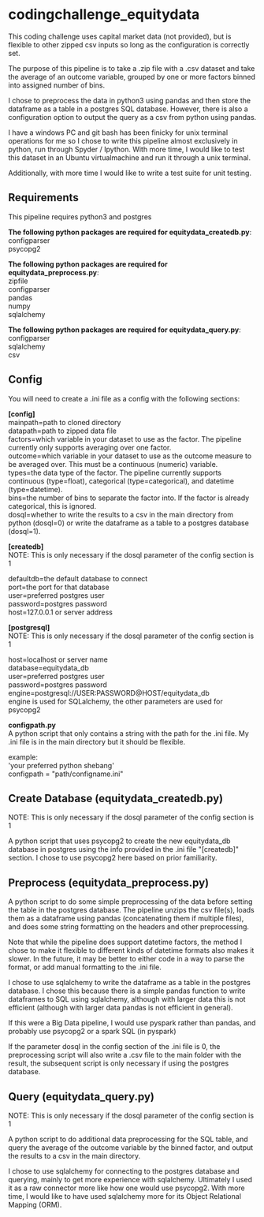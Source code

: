 # codingchallenge_equitydata
This coding challenge uses capital market data (not provided), but is flexible to other zipped csv inputs so long as the configuration is correctly set.

The purpose of this pipeline is to take a .zip file with a .csv dataset and take the average of an outcome variable, grouped by one or more factors binned into assigned number of bins.

I chose to preprocess the data in python3 using pandas and then store the dataframe as a table in a postgres SQL database. However, there is also a configuration option to output the query as a csv from python using pandas.

I have a windows PC and git bash has been finicky for unix terminal operations for me so I chose to write this pipeline almost exclusively in python, run through Spyder / Ipython. With more time, I would like to test this dataset in an Ubuntu virtualmachine and run it through a unix terminal.

Additionally, with more time I would like to write a test suite for unit testing.

## Requirements
This pipeline requires python3 and postgres

**The following python packages are required for equitydata_createdb.py**:  
configparser  
psycopg2  

**The following python packages are required for equitydata_preprocess.py**:  
zipfile  
configparser  
pandas  
numpy    
sqlalchemy  

**The following python packages are required for equitydata_query.py**:  
configparser  
sqlalchemy  
csv  

## Config
You will need to create a .ini file as a config with the following sections:

**[config]**  
mainpath=path to cloned directory  
datapath=path to zipped data file  
factors=which variable in your dataset to use as the factor. The pipeline currently only supports averaging over one factor.  
outcome=which variable in your dataset to use as the outcome measure to be averaged over. This must be a continuous (numeric) variable.  
types=the data type of the factor. The pipeline currently supports continuous (type=float), categorical (type=categorical), and datetime (type=datetime).  
bins=the number of bins to separate the factor into. If the factor is already categorical, this is ignored.     
dosql=whether to write the results to a csv in the main directory from python (dosql=0) or write the dataframe as a table to a postgres database (dosql=1).   

**[createdb]**  
NOTE: This is only necessary if the dosql parameter of the config section is 1  

defaultdb=the default database to connect  
port=the port for that database  
user=preferred postgres user  
password=postgres password  
host=127.0.0.1 or server address  

**[postgresql]**  
NOTE: This is only necessary if the dosql parameter of the config section is 1  

host=localhost or server name  
database=equitydata_db  
user=preferred postgres user  
password=postgres password  
engine=postgresql://USER:PASSWORD@HOST/equitydata_db  
engine is used for SQLalchemy, the other parameters are used for psycopg2  

**configpath.py**  
A python script that only contains a string with the path for the .ini file. My .ini file is in the main directory but it should be flexible.

example:  
'your preferred python shebang'  
configpath = "path/configname.ini"  

## Create Database (equitydata_createdb.py)
NOTE: This is only necessary if the dosql parameter of the config section is 1  

A python script that uses psycopg2 to create the new equitydata_db database in postgres using the info provided in the .ini file "[createdb]" section. I chose to use psycopg2 here based on prior familiarity.

## Preprocess (equitydata_preprocess.py)
A python script to do some simple preprocessing of the data before setting the table in the postgres database. The pipeline unzips the csv file(s), loads them as a dataframe using pandas (concatenating them if multiple files), and does some string formatting on the headers and other preprocessing. 

Note that while the pipeline does support datetime factors, the method I chose to make it flexible to different kinds of datetime formats also makes it slower. In the future, it may be better to either code in a way to parse the format, or add manual formatting to the .ini file.

I chose to use sqlalchemy to write the dataframe as a table in the postgres database. I chose this because there is a simple pandas function to write dataframes to SQL using sqlalchemy, although with larger data this is not efficient (although with larger data pandas is not efficient in general).

If this were a Big Data pipeline, I would use pyspark rather than pandas, and probably use psycopg2 or a spark SQL (in pyspark)

If the parameter dosql in the config section of the .ini file is 0, the preprocessing script will also write a .csv file to the main folder with the result, the subsequent script is only necessary if using the postgres database.

## Query (equitydata_query.py)
NOTE: This is only necessary if the dosql parameter of the config section is 1  

A python script to do additional data preprocessing for the SQL table, and query the average of the outcome variable by the binned factor, and output the results to a csv in the main directory.

I chose to use sqlalchemy for connecting to the postgres database and querying, mainly to get more experience with sqlalchemy. Ultimately I used it as a raw connector more like how one would use psycopg2. With more time, I would like to have used sqlalchemy more for its Object Relational Mapping (ORM).